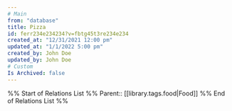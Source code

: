 ```yaml
---
# Main
from: "database"
title: Pizza
id: ferr234e234234?v=fbtg45t3re234e234
created_at: "12/31/2021 12:00 pm"
updated_at: "1/1/2022 5:00 pm"
created_by: John Doe
updated_by: John Doe
# Custom
Is Archived: false 
---
```

%% Start of Relations List %%
Parent:: [[library.tags.food|Food]]
%% End of Relations List  %%